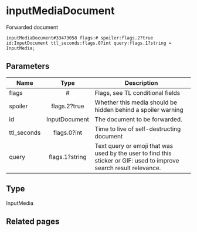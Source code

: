 # inputMediaDocument
Forwarded document

```
inputMediaDocument#33473058 flags:# spoiler:flags.2?true id:InputDocument ttl_seconds:flags.0?int query:flags.1?string = InputMedia;
```

## Parameters
| Name | Type | Description |
| ---- | :----: | ----------- |
| flags | # | Flags, see TL conditional fields |
| spoiler | flags.2?true | Whether this media should be hidden behind a spoiler warning |
| id | InputDocument | The document to be forwarded. |
| ttl_seconds | flags.0?int | Time to live of self-destructing document |
| query | flags.1?string | Text query or emoji that was used by the user to find this sticker or GIF: used to improve search result relevance. |


## Type
InputMedia

## Related pages
